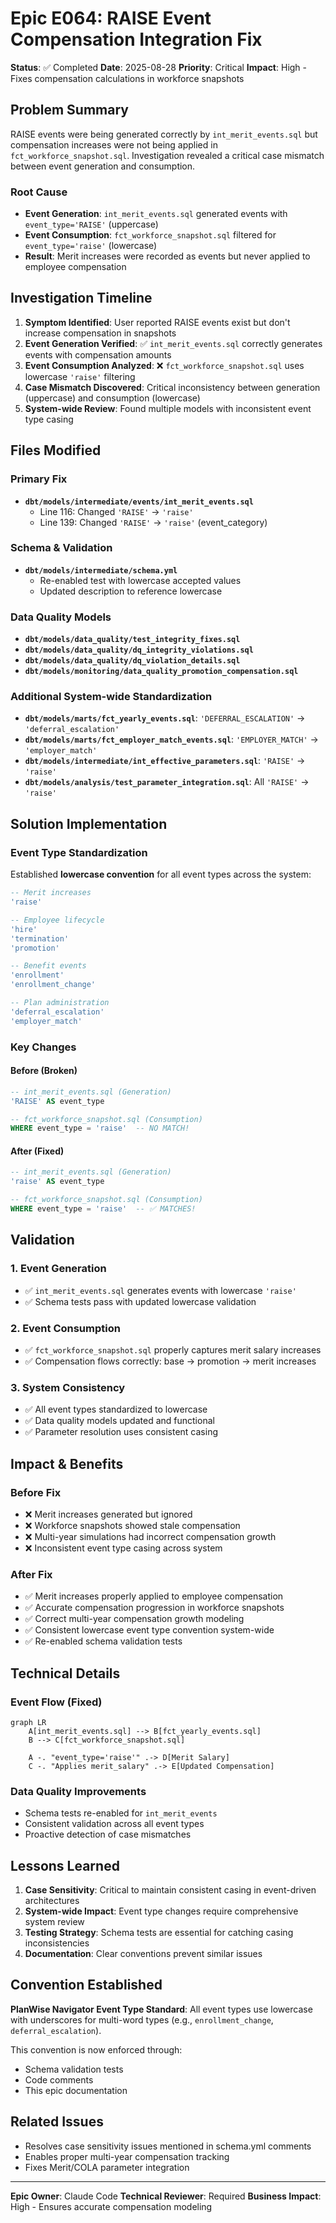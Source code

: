 # Epic E064: RAISE Event Compensation Integration Fix

**Status**: ✅ Completed
**Date**: 2025-08-28
**Priority**: Critical
**Impact**: High - Fixes compensation calculations in workforce snapshots

## Problem Summary

RAISE events were being generated correctly by `int_merit_events.sql` but compensation increases were not being applied in `fct_workforce_snapshot.sql`. Investigation revealed a critical case mismatch between event generation and consumption.

### Root Cause
- **Event Generation**: `int_merit_events.sql` generated events with `event_type='RAISE'` (uppercase)
- **Event Consumption**: `fct_workforce_snapshot.sql` filtered for `event_type='raise'` (lowercase)
- **Result**: Merit increases were recorded as events but never applied to employee compensation

## Investigation Timeline

1. **Symptom Identified**: User reported RAISE events exist but don't increase compensation in snapshots
2. **Event Generation Verified**: ✅ `int_merit_events.sql` correctly generates events with compensation amounts
3. **Event Consumption Analyzed**: ❌ `fct_workforce_snapshot.sql` uses lowercase `'raise'` filtering
4. **Case Mismatch Discovered**: Critical inconsistency between generation (uppercase) and consumption (lowercase)
5. **System-wide Review**: Found multiple models with inconsistent event type casing

## Files Modified

### Primary Fix
- **`dbt/models/intermediate/events/int_merit_events.sql`**
  - Line 116: Changed `'RAISE'` → `'raise'`
  - Line 139: Changed `'RAISE'` → `'raise'` (event_category)

### Schema & Validation
- **`dbt/models/intermediate/schema.yml`**
  - Re-enabled test with lowercase accepted values
  - Updated description to reference lowercase

### Data Quality Models
- **`dbt/models/data_quality/test_integrity_fixes.sql`**
- **`dbt/models/data_quality/dq_integrity_violations.sql`**
- **`dbt/models/data_quality/dq_violation_details.sql`**
- **`dbt/models/monitoring/data_quality_promotion_compensation.sql`**

### Additional System-wide Standardization
- **`dbt/models/marts/fct_yearly_events.sql`**: `'DEFERRAL_ESCALATION'` → `'deferral_escalation'`
- **`dbt/models/marts/fct_employer_match_events.sql`**: `'EMPLOYER_MATCH'` → `'employer_match'`
- **`dbt/models/intermediate/int_effective_parameters.sql`**: `'RAISE'` → `'raise'`
- **`dbt/models/analysis/test_parameter_integration.sql`**: All `'RAISE'` → `'raise'`

## Solution Implementation

### Event Type Standardization
Established **lowercase convention** for all event types across the system:

```sql
-- Merit increases
'raise'

-- Employee lifecycle
'hire'
'termination'
'promotion'

-- Benefit events
'enrollment'
'enrollment_change'

-- Plan administration
'deferral_escalation'
'employer_match'
```

### Key Changes

#### Before (Broken)
```sql
-- int_merit_events.sql (Generation)
'RAISE' AS event_type

-- fct_workforce_snapshot.sql (Consumption)
WHERE event_type = 'raise'  -- NO MATCH!
```

#### After (Fixed)
```sql
-- int_merit_events.sql (Generation)
'raise' AS event_type

-- fct_workforce_snapshot.sql (Consumption)
WHERE event_type = 'raise'  -- ✅ MATCHES!
```

## Validation

### 1. Event Generation
- ✅ `int_merit_events.sql` generates events with lowercase `'raise'`
- ✅ Schema tests pass with updated lowercase validation

### 2. Event Consumption
- ✅ `fct_workforce_snapshot.sql` properly captures merit salary increases
- ✅ Compensation flows correctly: base → promotion → merit increases

### 3. System Consistency
- ✅ All event types standardized to lowercase
- ✅ Data quality models updated and functional
- ✅ Parameter resolution uses consistent casing

## Impact & Benefits

### Before Fix
- ❌ Merit increases generated but ignored
- ❌ Workforce snapshots showed stale compensation
- ❌ Multi-year simulations had incorrect compensation growth
- ❌ Inconsistent event type casing across system

### After Fix
- ✅ Merit increases properly applied to employee compensation
- ✅ Accurate compensation progression in workforce snapshots
- ✅ Correct multi-year compensation growth modeling
- ✅ Consistent lowercase event type convention system-wide
- ✅ Re-enabled schema validation tests

## Technical Details

### Event Flow (Fixed)
```mermaid
graph LR
    A[int_merit_events.sql] --> B[fct_yearly_events.sql]
    B --> C[fct_workforce_snapshot.sql]

    A -. "event_type='raise'" .-> D[Merit Salary]
    C -. "Applies merit_salary" .-> E[Updated Compensation]
```

### Data Quality Improvements
- Schema tests re-enabled for `int_merit_events`
- Consistent validation across all event types
- Proactive detection of case mismatches

## Lessons Learned

1. **Case Sensitivity**: Critical to maintain consistent casing in event-driven architectures
2. **System-wide Impact**: Event type changes require comprehensive system review
3. **Testing Strategy**: Schema tests are essential for catching casing inconsistencies
4. **Documentation**: Clear conventions prevent similar issues

## Convention Established

**PlanWise Navigator Event Type Standard**: All event types use lowercase with underscores for multi-word types (e.g., `enrollment_change`, `deferral_escalation`).

This convention is now enforced through:
- Schema validation tests
- Code comments
- This epic documentation

## Related Issues

- Resolves case sensitivity issues mentioned in schema.yml comments
- Enables proper multi-year compensation tracking
- Fixes Merit/COLA parameter integration

---

**Epic Owner**: Claude Code
**Technical Reviewer**: Required
**Business Impact**: High - Ensures accurate compensation modeling
